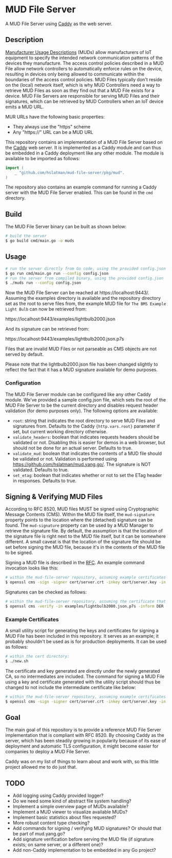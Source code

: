 # MUD File Server

A MUD File Server using [Caddy](https://caddyserver.com/) as the web server.

## Description

[Manufacturer Usage Descriptions](https://tools.ietf.org/html/rfc8520) (MUDs) allow manufacturers of IoT equipment to specify the intended network communication patterns of the devices they manufacture. 
The access control policies described in a MUD File allow network controllers to automatically enforce rules on the device, resulting in devices only being allowed to communicate within the boundaries of the access control policies.
MUD Files typically don't reside on the (local) network itself, which is why MUD Controllers need a way to retrieve MUD Files as soon as they find out that a MUD File exists for a device.
MUD File Servers are responsible for serving MUD Files and their signatures, which can be retrieved by MUD Controllers when an IoT device emits a MUD URL.

MUR URLs have the following basic properties:

* They always use the "https" scheme
* Any "https://" URL can be a MUD URL

This repository contains an implementation of a MUD File Server based on the [Caddy](https://caddyserver.com/) web server.
It is implemented as a Caddy module and can thus be embedded in a Caddy deployment like any other module.
The module is available to be imported as follows:

```go
import (
    _ "github.com/hslatman/mud-file-server/pkg/mud".
)
```

The repository also contains an example command for running a Caddy server with the MUD File Server enabled.
This can be found in the `cmd` directory.

## Build

The MUD File Server binary can be built as shown below:

```bash
# build the server 
$ go build cmd/main.go -o muds
```

## Usage

```bash
# run the server directly from Go code, using the provided config.json 
$ go run cmd/main.go run --config config.json
# run the server from compiled binary, using the provided config.json 
$ ./muds run --config config.json
```

Now the MUD File Server can be reached at https://localhost:9443/.
Assuming the examples directory is available and the repository directory set as the root to serve files from, the example MUD file for `The BMS Example Light Bulb` can now be retrieved from:

https://localhost:9443/examples/lightbulb2000.json

And its signature can be retrieved from:

https://localhost:9443/examples/lightbulb2000.json.p7s

Files that are invalid MUD Files or not parseable as CMS objects are not served by default.

Please note that the lightbulb2000.json file has been changed slightly to reflect the fact that it has a MUD signature available for demo purposes.

### Configuration

The MUD File Server module can be configured like any other Caddy module.
We've provided a sample config.json file, which sets the root of the MUD File Server to be the current directory and disables request header validation (for demo purposes only).
The following options are available:

* `root`: string that indicates the root directory to serve MUD Files and signatures from. Defaults to the Caddy `{http.vars.root}` parameter if set, but current working directory otherwise.
* `validate_headers`: boolean that indicates requests headers should be validated or not. Disabling this is easier for demos in a web browser, but should not be done for an actual server. Defaults to true.
* `validate_mud`: boolean that indicates the contents of a MUD file should be validated or not. Validation is performed using https://github.com/hslatman/mud.yang.go/. The signature is NOT validated. Defaults to true.
* `set_etag`: boolean that indicates whether or not to set the ETag header in responses. Defaults to true.

## Signing & Verifying MUD Files

According to RFC 8520, MUD files MUST be signed using Cryptographic Message Contents (CMS).
Within the MUD file itself, the `mud-signature` property points to the location where the (detached) signature can be found.
The `mud-signature` property can be used by a MUD Manager to retrieve the signature file.
By default, the assumption is that the location of the signature file is right next to the MUD file itself, but it can be somewhere different.
A small caveat is that the location of the signature file should be set before signing the MUD file, because it's in the contents of the MUD file to be signed.

Signing a MUD file is described in the [RFC](https://tools.ietf.org/html/rfc8520#section-13).
An example command invocation looks like this:

```bash
# within the mud-file-server repository, assuming example certificates and keys are available
$ openssl cms -sign -signer cert/server.crt -inkey cert/server.key -in examples/lightbulb2000.json -binary -outform DER -binary -certfile cert/intermediate.crt -out examples/lightbulb2000.json.p7s
```

Signatures can be checked as follows:

```bash
# within the mud-file-server repository, assuming the certificate that was used for signing the file is trusted
$ openssl cms -verify -in examples/lightbulb2000.json.p7s -inform DER -content examples/lightbulb2000.json
```

### Example Certificates

A small utility script for generating the keys and certificates for signing a MUD File has been included in this repository.
It serves as an example; it probably shouldn't be used as is for production deployments.
It can be used as follows:

```bash
# within the cert directory:
$ ./new.sh
```

The certificate and key generated are directly under the newly generated CA, so no intermediates are included.
The command for signing a MUD File using a key and certificate generated with the utility script should thus be changed to not include the intermediate certificate like below:

```bash
# within the mud-file-server repository, assuming example certificates and keys are available
$ openssl cms -sign -signer cert/server.crt -inkey cert/server.key -in examples/lightbulb2000.json -binary -outform DER -binary -out examples/lightbulb2000.json.p7s
```

## Goal

The main goal of this repository is to provide a reference MUD File Server implementation that is compliant with RFC 8520.
By choosing Caddy as the server, which has been steadily growing in popularity because of its ease of deployment and automatic TLS configuration, it might become easier for companies to deploy a MUD File Server.

Caddy was on my list of things to learn about and work with, so this little project allowed me to do just that.

## TODO

* Add logging using Caddy provided logger?
* Do we need some kind of abstract file system handling?
* Implement a simple overview page of MUDs available?
* Implement a MUD viewer to visualize available MUDs?
* Implement basic statistics about files requested?
* More robust content type checking?
* Add commands for signing / verifying MUD signatures? Or should that be part of mud.yang.go?
* Add signature verification before serving the MUD file (if signature exists; on same server, or a different one)?
* Add non-Caddy implementation to be embedded in any Go project?